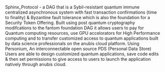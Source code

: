 Sphinx_Protocol - a DAG that is a Sybil-resistant quantum immune centralized asynchronous system with fast transaction confirmations (time to finality) & Byzantine fault tolerance which is also the foundation for a Security Token Offering. Built using post quantum cryptography modifcations to the fantom foundation DAG it allows users to pay for Quantum computing resources, use GPU accelorators for High Performance computing and to transfer customized access to quantum applications built by data science professionals on the anubis cloud platform. Using Personium, An interconnectable open source PDS (Personal Data Store) Users are able to design customized quantum applications, save code edits & then set permissions to give access to users to launch the application natively through anubis cloud. 
